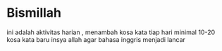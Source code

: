 # Bismillah
ini adalah aktivitas harian , menambah kosa kata tiap hari minimal 10-20 kosa kata baru
insya allah agar bahasa inggris menjadi lancar
